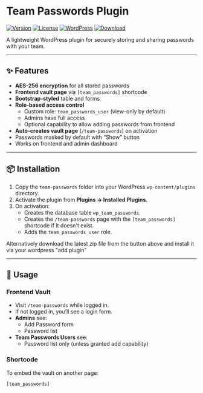 # Team Passwords Plugin

[![Version](https://img.shields.io/badge/version-0.1-blue.svg)](#)
[![License](https://img.shields.io/badge/license-MIT-green.svg)](LICENSE)
[![WordPress](https://img.shields.io/badge/WordPress-%5E6.0-blue)](https://wordpress.org/)
[![Download](https://img.shields.io/github/v/release/fishdan/Utilities?display_name=tag&sort=semver)](https://github.com/fishdan/Utilities/releases/latest)


A lightweight WordPress plugin for securely storing and sharing passwords with your team.

---

## ✨ Features
- **AES-256 encryption** for all stored passwords
- **Frontend vault page** via `[team_passwords]` shortcode
- **Bootstrap-styled** table and forms
- **Role-based access control**
  - Custom role: `team_passwords_user` (view-only by default)
  - Admins have full access
  - Optional capability to allow adding passwords from frontend
- **Auto-creates vault page** (`/team-passwords`) on activation
- Passwords masked by default with “Show” button
- Works on frontend and admin dashboard

---


## 📦 Installation
1. Copy the `team-passwords` folder into your WordPress `wp-content/plugins` directory.
2. Activate the plugin from **Plugins → Installed Plugins**.
3. On activation:
   - Creates the database table `wp_team_passwords`.
   - Creates the `/team-passwords` page with the `[team_passwords]` shortcode if it doesn't exist.
   - Adds the `team_passwords_user` role.

Alternatively download the latest zip file from the button above and install it via your wordpress "add plugin"

---

## 🚀 Usage

### Frontend Vault
- Visit `/team-passwords` while logged in.
- If not logged in, you’ll see a login form.
- **Admins** see:
  - Add Password form
  - Password list
- **Team Passwords Users** see:
  - Password list only (unless granted add capability)

### Shortcode
To embed the vault on another page:

```text
[team_passwords]
